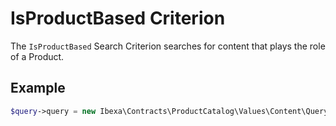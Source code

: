 # IsProductBased Criterion

The `IsProductBased` Search Criterion searches for content that plays the role of a Product.

## Example

``` php
$query->query = new Ibexa\Contracts\ProductCatalog\Values\Content\Query\Criterion\IsProductBased();
```
